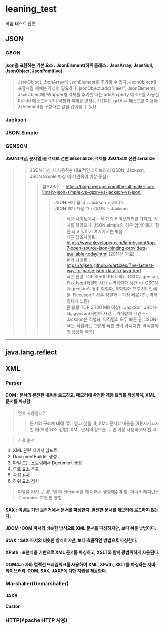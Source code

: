# leaning_test
학습 테스트 관련

## JSON
### GSON
#### json을 표현하는 기본 요소 : JsonElement(하위 클래스 : JsonArray, JsonNull, JsonObject, JsonPrimitive)

> JsonObject, JsonArray에 JsonElement를 추가할 수 있다.
> JsonObject에 포함시킬 때에는 약칭이 필요하다. jsonObject.add("inner", JsonElement);
> JsonObject에 Wrapper형 객체를 추가할 때는 addProperty 메소드를 사용한다(add 메소드와 같이 약칭과 객체를 인자로 가진다).
> getAs~ 메소드를 이용해서 Element를 구성하는 값을 읽어올 수 있다.

### Jackson
### JSON.Simple
### GENSON
#### JSON(파일, 문자열)을 객체로 전환 deserialize, 객체를 JSON으로 전환 serialize

>> JSON 파싱 시 사용하는 대표적인 라이브러리 GSON, Jackson, JSON.Simple 파싱 비교(왼쪽이 가장 좋음) <br />
>>> 참조사이트 : https://blog.overops.com/the-ultimate-json-library-json-simple-vs-gson-vs-jackson-vs-json/ <br />
>>>> JSON 크기 클 때 : Jackson > GSON <br />
>>>> JSON 크기 작을 때 : GSON > Jackson <br />
>>>>> 해당 사이트에서는 세 개의 라이브러리를 가지고, 검사를 하였으나, JSON.simple의 경우 업데이트가 잘 안 되고 있어서 여기에서는 뺐음. <br />
>>> 다른 참조사이트 : https://www.developer.com/lang/jscript/top-7-open-source-json-binding-providers-available-today.html (2014년 자료) <br />
>>> 번역 사이트 : https://djkeh.github.io/articles/The-fastest-way-to-parse-json-data-to-java-kor/ <br />
>>>> 작은 용량 TOP 3(500 KB 이하) : GSON, genson, FlexJson(직렬화 시간 + 역직렬화 시간 => GSON과 genson의 경우 직렬화, 역직렬화 모두 3위 안에 듦, FlexJson의 경우 직렬화는 가장 빠르지만, 역직렬화가 느림) <br />
>>>> 큰 용량 TOP  3(100 MB 이상) : JackSon, JSON-lib, genson(직렬화 시간 + 역직렬화 시간 => Jackson은 직렬화, 역직렬화 모두 빠른 편, JSON-lib는 직렬화는 그렇게 빠른 편이 아니지만, 역직렬화가 상당히 빠름) <br />

<hr />

## java.lang.reflect

## XML
### Parser



#### DOM : 문서의 완전한 내용을 로드하고, 메모리에 완전한 계층 트리를 작성하여, XML 문서를 파싱함
> 언제 사용할까?
>> 문서의 구조에 대해 많이 알고 싶을 때, XML 문서의 내용을 이동시키고자 할 때(특정 요소 정렬), XML 문서의 정보를 두 번 이상 사용하고자 할 때.

> 사용 순서
1. XML 관련 패키지 임포트
2. DocumentBuilder 생성
3. 파일 또는 스트림에서 Document 생성
4. 루트 요소 추출
5. 속성 검사
6. 하위 요소 검사

> 파일을 XML로 내보낼 때 Element를 계속 해서 생성해줘야 함. 하나의 레퍼런스로 create~ 호출 안 통함

#### SAX : 이벤트 기반 트리거에서 문서를 파싱한다. 완전한 문서를 메모리에 로드하지 않는다. 
#### JDOM : DOM 파서와 비슷한 방식으로 XML 문서를 파싱하지만, 보다 쉬운 방법이다.
#### StAX : SAX 파서와 비슷한 방식이지만, 보다 효율적인 방법으로 파싱한다.
#### XPath : 표현식을 기반으로 XML 문서를 파싱하고, XSLT와 함께 광범위하게 사용된다.
#### DOM4J : 자바 컬렉션 프레임워크를 사용하여 XML, XPath, XSLT를 파싱하는 자바 라이브러리. DOM, SAX, JAXP에 대한 지원을 제공한다.

### Marshaller(Unmarshaller)

#### JAXB
#### Castor

### HTTP(Apache HTTP 사용)